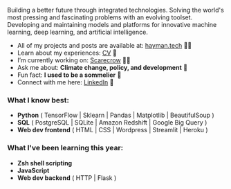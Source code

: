 <p align="left">Building a better future through integrated technologies. Solving the world's most pressing and fascinating problems with an evolving toolset. Developing and maintaining models and platforms for innovative machine learning, deep learning, and artificial intelligence.</p>  

<ul>
<li> All of my projects and posts are available at: <a href="https://hayman.tech">hayman.tech</a> 👨‍💻 </li>
<li> Learn about my experiences: <a href="https://bigdata416011915.files.wordpress.com/2020/12/michaelhaymancv201210.pdf">CV</a> 📄 </li>
<li> I’m currently working on: <a href="https://github.com/mdghayman/Scarecrow">Scarecrow</a> 👨‍🌾 </li>
<li> Ask me about: <b>Climate change, policy, and development</b> 🌱 </li>
<li> Fun fact: <b>I used to be a sommelier</b> 🍷 </li>
<li> Connect with me here: <a href="https://linkedin.com/in/michael-hayman-uk">LinkedIn</a> 👋 </li>
</ul>

<h3 align="left">What I know best:</h3>
<ul>
<li> <b>Python</b> ( TensorFlow | Sklearn | Pandas | Matplotlib | BeautifulSoup ) </li>
<li> <b>SQL</b> ( PostgreSQL | SQLite | Amazon Redshift | Google Big Query ) </li>
<li> <b>Web dev frontend</b> ( HTML | CSS | Wordpress | Streamlit | Heroku ) </li>
</ul>

<h3 align="left">What I've been learning this year:</h3>
<ul>
<li> <b>Zsh shell scripting</b> </li>
<li> <b>JavaScript</b> </li>
<li> <b>Web dev backend</b> ( HTTP | Flask ) </li>
</ul>
